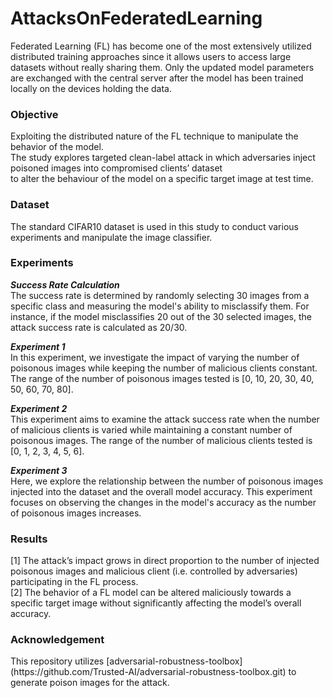 # AttacksOnFederatedLearning 

Federated Learning (FL) has become one of the most extensively utilized distributed training approaches since it allows users to access large datasets without really sharing them. Only the updated model parameters are exchanged with the central server after the model has been trained locally on the devices holding the data. <br>

 <h3> Objective </h3> 
Exploiting the distributed nature of the FL technique to manipulate the behavior of the model. <br>
The study explores targeted clean-label attack in which adversaries inject poisoned images into compromised clients’ dataset <br>
to alter the behaviour of the model on a specific target image at test time. <br>

<h3> Dataset </h3>
The standard CIFAR10 dataset is used in this study to conduct various experiments and manipulate the image classifier. 

<h3> Experiments </h3>

***Success Rate Calculation*** <br>
The success rate is determined by randomly selecting 30 images from a specific class and measuring the model's ability to misclassify them. For instance, if the model misclassifies 20 out of the 30 selected images, the attack success rate is calculated as 20/30. <br>

***Experiment 1*** <br>
In this experiment, we investigate the impact of varying the number of poisonous images while keeping the number of malicious clients constant. The range of the number of poisonous images tested is [0, 10, 20, 30, 40, 50, 60, 70, 80]. <br>

***Experiment 2***<br>
This experiment aims to examine the attack success rate when the number of malicious clients is varied while maintaining a constant number of poisonous images. The range of the number of malicious clients tested is [0, 1, 2, 3, 4, 5, 6]. <br>

***Experiment 3***<br>
Here, we explore the relationship between the number of poisonous images injected into the dataset and the overall model accuracy. This experiment focuses on observing the changes in the model's accuracy as the number of poisonous images increases. <br>

<h3> Results </h3>
[1] The attack’s impact grows in direct proportion to the number of injected poisonous images and malicious client (i.e. controlled by adversaries) participating in the FL process. <br>
[2] The behavior of a FL model can be altered maliciously towards a specific target image without significantly affecting the model’s overall accuracy. <br>

<h3> Acknowledgement </h3>
This repository utilizes [adversarial-robustness-toolbox](https://github.com/Trusted-AI/adversarial-robustness-toolbox.git) to generate poison images for the attack.
